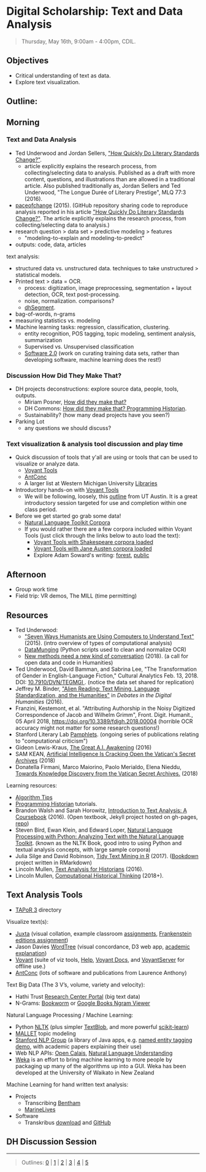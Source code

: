 # Digital Scholarship: Text and Data Analysis

> Thursday, May 16th, 9:00am - 4:00pm, CDIL.

## Objectives

- Critical understanding of text as data.
- Explore text visualization.

## Outline: 

## Morning

### Text and Data Analysis 

- Ted Underwood and Jordan Sellers, ["How Quickly Do Literary Standards Change?"](https://figshare.com/articles/How_Quickly_Do_Literary_Standards_Change_/1418394). 
    - article explicitly explains the research process, from collecting/selecting data to analysis. Published as a draft with more content, questions, and illustrations than are allowed in a traditional article. Also published traditionally as, Jordan Sellers and Ted Underwood, "The Longue Durée of Literary Prestige", MLQ 77:3 (2016).
- [paceofchange](https://github.com/tedunderwood/paceofchange) (2015). (GitHub repository sharing code to reproduce analysis reported in his article ["How Quickly Do Literary Standards Change?"](https://figshare.com/articles/How_Quickly_Do_Literary_Standards_Change_/1418394). The article explicitly explains the research process, from collecting/selecting data to analysis.)
- research question > data set > predictive modeling > features
    - "modeling-to-explain and modeling-to-predict"
- outputs: code, data, articles

text analysis: 

- structured data vs. unstructured data. techniques to take unstructured > statistical models.
- Printed text > data = OCR. 
    - process: digitization, image preprocessing, segmentation + layout detection, OCR, text post-processing.
    - noise, normalization. comparisons? 
    - [dhSegment](https://dhlab-epfl.github.io/dhSegment/).
- bag-of-words, n-grams  
- measuring statistics vs. modeling 
- Machine learning tasks: regression, classification, clustering.
    - entity recognition, POS tagging, topic modeling, sentiment analysis, summarization
    - Supervised vs. Unsupervised classification
    - [Software 2.0](https://medium.com/@karpathy/software-2-0-a64152b37c35) (work on curating training data sets, rather than developing software, machine learning does the rest!)

### Discussion How Did They Make That? 

- DH projects deconstructions: explore source data, people, tools, outputs.
    - Miriam Posner, [How did they make that?](http://miriamposner.com/blog/how-did-they-make-that/) 
    - DH Commons: [How did they make that? Programming Historian](http://dhcommons.org/journal/issue-1/editorial-sustainability-and-open-peer-review-programming-historian).
    - Sustainability? (how many dead projects have you seen?)
- Parking Lot
    - any questions we should discuss?

### Text visualization & analysis tool discussion and play time

- Quick discussion of tools that y'all are using or tools that can be used to visualize or analyze data.
    - [Voyant Tools](https://voyant-tools.org/)
    - [AntConc](http://www.laurenceanthony.net/)
    - A larger list at Western Michigan University [Libraries](http://libguides.wmich.edu/digitalhumanities/tools)
- Introductory hands-on with [Voyant Tools](https://voyant-tools.org/)
    - We will be following, loosely, this  [outline](https://www.dwrl.utexas.edu/2016/11/29/voyant-for-text-analysis/) from UT Austin. It is a great introductory session targeted for use and completion within one class period. 
- Before we get started go grab some data!
    - [Natural Language Toolkit Corpora](http://www.nltk.org/nltk_data/)
    - If you would rather there are a few corpora included within Voyant Tools (just click through the links below to auto load the text):    
        - [Voyant Tools with Shakespeare corpora loaded](http://voyant-tools.org/?corpus=shakespeare)
        - [Voyant Tools with Jane Austen corpora loaded](http://voyant-tools.org/?corpus=austen)
        - Explore Adam Soward's writing: [forest](http://voyant-tools.org/?corpus=ad9d4fbe072d540cfc40e0ce9206c9c7&panels=cirrus,reader,trends,summary,contexts), [public](http://voyant-tools.org/?corpus=9201a8d973ae5b0fb618eda9e762d4ae&panels=cirrus,reader,trends,summary,contexts)

## Afternoon

- Group work time
- Field trip: VR demos, The MILL (time permitting)

## Resources 

- Ted Underwood: 
    - ["Seven Ways Humanists are Using Computers to Understand Text"](https://tedunderwood.com/2015/06/04/seven-ways-humanists-are-using-computers-to-understand-text/) (2015). (intro overview of types of computational analysis)
    - [DataMunging](https://github.com/tedunderwood/DataMunging) (Python scripts used to clean and normalize OCR)
    - [New methods need a new kind of conversation](https://tedunderwood.com/2018/02/28/raising-the-standards-for-computation-in-the-humanities/) (2018). (a call for open data and code in Humanities)
- Ted Underwood, David Bamman, and Sabrina Lee, "The Transformation of Gender in English-Language Fiction," Cultural Analytics Feb. 13, 2018. DOI: [10.7910/DVN/TEGMGI ](http://doi.org/10.22148/16.019). (notice the data set shared for replication)
- Jeffrey M. Binder, ["Alien Reading: Text Mining, Language Standardization, and the Humanities"](http://dhdebates.gc.cuny.edu/debates/text/69) in *Debates in the Digital Humanities* (2016).
- Franzini, Kestemont, et al. "Attributing Authorship in the Noisy Digitized Correspondence of Jacob and Wilhelm Grimm", Front. Digit. Humanit., 05 April 2018, https://doi.org/10.3389/fdigh.2018.00004 (horrible OCR accuracy might not matter for some research questions!)
- Stanford Literary Lab [Pamphlets](http://litlab.stanford.edu/pamphlets/). (ongoing series of publications relating to "computational criticism")
- Gideon Lewis-Kraus, [The Great A.I. Awakening](https://www.nytimes.com/2016/12/14/magazine/the-great-ai-awakening.html) (2016)
- SAM KEAN, [Artificial Intelligence Is Cracking Open the Vatican's Secret Archives](https://www.theatlantic.com/technology/archive/2018/04/vatican-secret-archives-artificial-intelligence/559205/) (2018)
- Donatella Firmani, Marco Maiorino, Paolo Merialdo, Elena Nieddu, [Towards Knowledge Discovery from the Vatican Secret Archives.](https://arxiv.org/pdf/1803.03200.pdf) (2018)

Learning resources:

- [Algorithm Tips](http://algorithmtips.org/)
- [Programming Historian](http://programminghistorian.org/) tutorials.
- Brandon Walsh and Sarah Horowitz, [Introduction to Text Analysis: A Coursebook](http://walshbr.com/textanalysiscoursebook/) (2016). (Open textbook, Jekyll project hosted on gh-pages, [repo](https://github.com/walshbr/textanalysiscoursebook))
- Steven Bird, Ewan Klein, and Edward Loper, [Natural Language Processing with Python: Analyzing Text with the Natural Language Toolkit](http://www.nltk.org/book/). (known as the NLTK Book, good intro to using Python and textual analysis concepts, with large sample corpora)
- Julia Silge and David Robinson, [Tidy Text Mining in R](http://tidytextmining.com/) (2017). ([Bookdown](https://bookdown.org/) project written in RMarkdown)
- Lincoln Mullen, [Text Analysis for Historians](http://lincolnmullen.com/courses/text-analysis.2016/) (2016).
- Lincoln Mullen, [Computational Historical Thinking](http://dh-r.lincolnmullen.com/index.html) (2018+).

## Text Analysis Tools

- [TAPoR 3](http://tapor.ca/home) directory

Visualize text(s):

- [Juxta](http://juxtacommons.org/) (visual collation, example classroom [assignments](http://www.juxtasoftware.org/using-juxta-in-the-classroom-scholars-lab-presentation/), [Frankenstein editions assignment](https://mla.hcommons.org/?get_group_doc=387/1420320643-Bninski.notesforMLACommons.pdf))
- Jason Davies [WordTree](https://www.jasondavies.com/wordtree/) (visual concordance, D3 web app, [academic explanation](http://hint.fm/projects/wordtree/))
- [Voyant](http://voyant-tools.org/) (suite of viz tools, [Help](http://voyant-tools.org/docs/#!/guide/start), [Voyant Docs](http://docs.voyant-tools.org/), and [VoyantServer](https://github.com/sgsinclair/VoyantServer) for offline use.)
- [AntConc](http://www.laurenceanthony.net/software/antconc/) (lots of software and publications from Laurence Anthony)

Text Big Data (The 3 V’s, volume, variety and velocity): 

- Hathi Trust [Research Center Portal](https://sharc.hathitrust.org/) (big text data)
- N-Grams: [Bookworm](https://bookworm.htrc.illinois.edu/develop/) or [Google Books Ngram Viewer](https://books.google.com/ngrams)

Natural Language Processing / Machine Learning:

- Python [NLTK](http://www.nltk.org/) (plus simpler [TextBlob](https://textblob.readthedocs.io/en/dev/), and more powerful [scikit-learn](http://scikit-learn.org/stable/index.html))
- [MALLET](http://mallet.cs.umass.edu/index.php) topic modeling
- [Stanford NLP Group](http://nlp.stanford.edu/software/) (a library of Java apps, e.g. [named entity tagging demo](http://nlp.stanford.edu:8080/ner/), with academic papers explaining their use)
- Web NLP APIs: [Open Calais](http://www.opencalais.com/), [Natural Language Understanding](https://www.ibm.com/watson/developercloud/natural-language-understanding.html)
- [Weka](https://www.cs.waikato.ac.nz/ml/index.html) is an effort to bring machine learning to more people by packaging up many of the algorithms up into a GUI. Weka has been developed at the University of Waikato in New Zealand

Machine Learning for hand written text analysis:

- Projects
    - Transcribing [Bentham](https://blogs.ucl.ac.uk/transcribe-bentham/)
    - [MarineLives](http://www.marinelives.org/wiki/Tools:_Collaboration_with_Transkribus)
- Software
    - Transkribus [download](https://transkribus.eu/Transkribus/) and [GitHub](https://github.com/Transkribus/)

## DH Discussion Session

-----------------------

> Outlines: [0](day-0.md) | [1](day-1.md) | [2](day-2.md) | [3](day-3.md) | [4](day-4.md) | [5](day-5.md)
